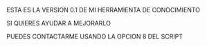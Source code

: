 ESTA ES LA VERSION 0.1 DE MI HERRAMIENTA DE CONOCIMIENTO

SI QUIERES AYUDAR A MEJORARLO 

PUEDES CONTACTARME USANDO LA OPCION 8 DEL SCRIPT


